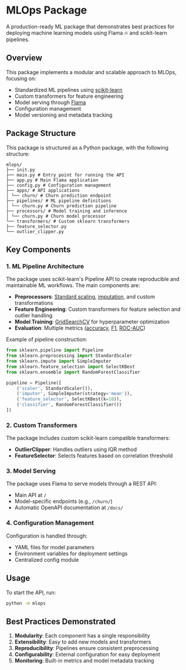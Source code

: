 # MLOps Package

A production-ready ML package that demonstrates best practices for deploying machine learning models using Flama 🔥 and scikit-learn pipelines.

## Overview

This package implements a modular and scalable approach to MLOps, focusing on:
- Standardized ML pipelines using [scikit-learn](https://scikit-learn.org/stable/)
- Custom transformers for feature engineering
- Model serving through [Flama](https://flama.dev/)
- Configuration management
- Model versioning and metadata tracking

## Package Structure

This package is structured as a Python package, with the following structure:

```
mlops/
├── init.py
├── main.py # Entry point for running the API
├── app.py # Main Flama application
├── config.py # Configuration management
├── apps/ # API applications
│ └── churn/ # Churn prediction endpoint
├── pipelines/ # ML pipeline definitions
│ └── churn.py # Churn prediction pipeline
├── processors/ # Model training and inference
│ └── churn.py # Churn model processor
└── transformers/ # Custom sklearn transformers
├── feature_selector.py
└── outlier_clipper.py
```

## Key Components

### 1. ML Pipeline Architecture

The package uses scikit-learn's Pipeline API to create reproducible and maintainable ML workflows. The main components are:

- **Preprocessors**: [Standard scaling](https://scikit-learn.org/stable/modules/generated/sklearn.preprocessing.StandardScaler.html), [imputation](https://scikit-learn.org/stable/modules/generated/sklearn.impute.SimpleImputer.html), and custom transformations
- **Feature Engineering**: Custom transformers for feature selection and outlier handling
- **Model Training**: [GridSearchCV](https://scikit-learn.org/stable/modules/generated/sklearn.model_selection.GridSearchCV.html) for hyperparameter optimization
- **Evaluation**: Multiple metrics ([accuracy](https://scikit-learn.org/stable/modules/generated/sklearn.metrics.accuracy_score.html), [F1](https://scikit-learn.org/stable/modules/generated/sklearn.metrics.f1_score.html), [ROC-AUC](https://scikit-learn.org/stable/modules/generated/sklearn.metrics.roc_auc_score.html))

Example of pipeline construction:

```python
from sklearn.pipeline import Pipeline
from sklearn.preprocessing import StandardScaler
from sklearn.impute import SimpleImputer
from sklearn.feature_selection import SelectKBest
from sklearn.ensemble import RandomForestClassifier

pipeline = Pipeline([
    ('scaler', StandardScaler()),
    ('imputer', SimpleImputer(strategy='mean')),
    ('feature_selector', SelectKBest(k=10)),
    ('classifier', RandomForestClassifier())
])
```

### 2. Custom Transformers

The package includes custom scikit-learn compatible transformers:

- **OutlierClipper**: Handles outliers using IQR method
- **FeatureSelector**: Selects features based on correlation threshold

### 3. Model Serving

The package uses Flama to serve models through a REST API:

- Main API at `/`
- Model-specific endpoints (e.g., `/churn/`)
- Automatic OpenAPI documentation at `/docs/`

### 4. Configuration Management

Configuration is handled through:
- YAML files for model parameters
- Environment variables for deployment settings
- Centralized config module

## Usage

To start the API, run:

```bash
python -m mlops
```


## Best Practices Demonstrated

1. **Modularity**: Each component has a single responsibility
2. **Extensibility**: Easy to add new models and transformers
3. **Reproducibility**: Pipelines ensure consistent preprocessing
4. **Configurability**: External configuration for easy deployment
5. **Monitoring**: Built-in metrics and model metadata tracking
